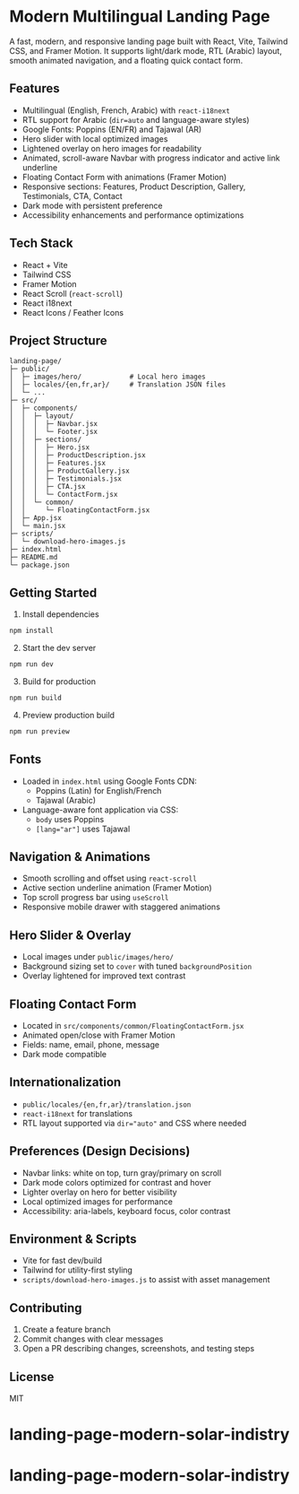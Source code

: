 # Modern Multilingual Landing Page

A fast, modern, and responsive landing page built with React, Vite, Tailwind CSS, and Framer Motion. It supports light/dark mode, RTL (Arabic) layout, smooth animated navigation, and a floating quick contact form.

## Features

- Multilingual (English, French, Arabic) with `react-i18next`
- RTL support for Arabic (`dir=auto` and language-aware styles)
- Google Fonts: Poppins (EN/FR) and Tajawal (AR)
- Hero slider with local optimized images
- Lightened overlay on hero images for readability
- Animated, scroll-aware Navbar with progress indicator and active link underline
- Floating Contact Form with animations (Framer Motion)
- Responsive sections: Features, Product Description, Gallery, Testimonials, CTA, Contact
- Dark mode with persistent preference
- Accessibility enhancements and performance optimizations

## Tech Stack

- React + Vite
- Tailwind CSS
- Framer Motion
- React Scroll (`react-scroll`)
- React i18next
- React Icons / Feather Icons

## Project Structure

```
landing-page/
├─ public/
│  ├─ images/hero/            # Local hero images
│  ├─ locales/{en,fr,ar}/     # Translation JSON files
│  └─ ...
├─ src/
│  ├─ components/
│  │  ├─ layout/
│  │  │  ├─ Navbar.jsx
│  │  │  └─ Footer.jsx
│  │  ├─ sections/
│  │  │  ├─ Hero.jsx
│  │  │  ├─ ProductDescription.jsx
│  │  │  ├─ Features.jsx
│  │  │  ├─ ProductGallery.jsx
│  │  │  ├─ Testimonials.jsx
│  │  │  ├─ CTA.jsx
│  │  │  └─ ContactForm.jsx
│  │  └─ common/
│  │     └─ FloatingContactForm.jsx
│  ├─ App.jsx
│  └─ main.jsx
├─ scripts/
│  └─ download-hero-images.js
├─ index.html
├─ README.md
└─ package.json
```

## Getting Started

1. Install dependencies

```bash
npm install
```

2. Start the dev server

```bash
npm run dev
```

3. Build for production

```bash
npm run build
```

4. Preview production build

```bash
npm run preview
```

## Fonts

- Loaded in `index.html` using Google Fonts CDN:
  - Poppins (Latin) for English/French
  - Tajawal (Arabic)
- Language-aware font application via CSS:
  - `body` uses Poppins
  - `[lang="ar"]` uses Tajawal

## Navigation & Animations

- Smooth scrolling and offset using `react-scroll`
- Active section underline animation (Framer Motion)
- Top scroll progress bar using `useScroll`
- Responsive mobile drawer with staggered animations

## Hero Slider & Overlay

- Local images under `public/images/hero/`
- Background sizing set to `cover` with tuned `backgroundPosition`
- Overlay lightened for improved text contrast

## Floating Contact Form

- Located in `src/components/common/FloatingContactForm.jsx`
- Animated open/close with Framer Motion
- Fields: name, email, phone, message
- Dark mode compatible

## Internationalization

- `public/locales/{en,fr,ar}/translation.json`
- `react-i18next` for translations
- RTL layout supported via `dir="auto"` and CSS where needed

## Preferences (Design Decisions)

- Navbar links: white on top, turn gray/primary on scroll
- Dark mode colors optimized for contrast and hover
- Lighter overlay on hero for better visibility
- Local optimized images for performance
- Accessibility: aria-labels, keyboard focus, color contrast

## Environment & Scripts

- Vite for fast dev/build
- Tailwind for utility-first styling
- `scripts/download-hero-images.js` to assist with asset management

## Contributing

1. Create a feature branch
2. Commit changes with clear messages
3. Open a PR describing changes, screenshots, and testing steps

## License

MIT
# landing-page-modern-solar-indistry
# landing-page-modern-solar-indistry
